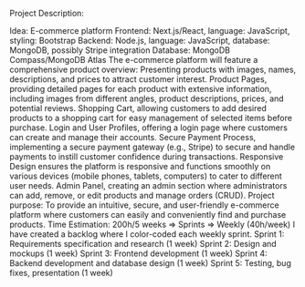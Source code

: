 Project Description:

Idea: E-commerce platform
Frontend: Next.js/React, language: JavaScript, styling: Bootstrap
Backend: Node.js, language: JavaScript, database: MongoDB, possibly Stripe integration
Database: MongoDB Compass/MongoDB Atlas
The e-commerce platform will feature a comprehensive product overview: Presenting products with images, names, descriptions, and prices to attract customer interest. Product Pages, providing detailed pages for each product with extensive information, including images from different angles, product descriptions, prices, and potential reviews. Shopping Cart, allowing customers to add desired products to a shopping cart for easy management of selected items before purchase. Login and User Profiles, offering a login page where customers can create and manage their accounts. Secure Payment Process, implementing a secure payment gateway (e.g., Stripe) to secure and handle payments to instill customer confidence during transactions. Responsive Design ensures the platform is responsive and functions smoothly on various devices (mobile phones, tablets, computers) to cater to different user needs. Admin Panel, creating an admin section where administrators can add, remove, or edit products and manage orders (CRUD).
Project purpose:
To provide an intuitive, secure, and user-friendly e-commerce platform where customers can easily and conveniently find and purchase products.
Time Estimation:
200h/5 weeks => Sprints => Weekly (40h/week) I have created a backlog where I color-coded each weekly sprint.
Sprint 1: Requirements specification and research (1 week)
Sprint 2: Design and mockups (1 week)
Sprint 3: Frontend development (1 week)
Sprint 4: Backend development and database design (1 week)
Sprint 5: Testing, bug fixes, presentation (1 week)
